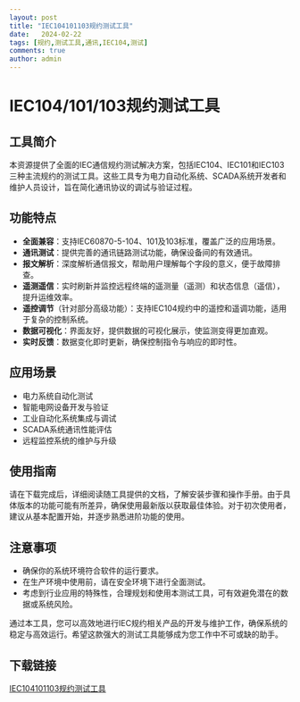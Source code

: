 ```yaml
---
layout: post
title: "IEC104101103规约测试工具"
date:   2024-02-22
tags: [规约,测试工具,通讯,IEC104,测试]
comments: true
author: admin
---
```

# IEC104/101/103规约测试工具

## 工具简介

本资源提供了全面的IEC通信规约测试解决方案，包括IEC104、IEC101和IEC103三种主流规约的测试工具。这些工具专为电力自动化系统、SCADA系统开发者和维护人员设计，旨在简化通讯协议的调试与验证过程。

## 功能特点

- **全面兼容**：支持IEC60870-5-104、101及103标准，覆盖广泛的应用场景。
- **通讯测试**：提供完善的通讯链路测试功能，确保设备间的有效通讯。
- **报文解析**：深度解析通信报文，帮助用户理解每个字段的意义，便于故障排查。
- **遥测遥信**：实时刷新并监控远程终端的遥测量（遥测）和状态信息（遥信），提升运维效率。
- **遥控调节**（针对部分高级功能）：支持IEC104规约中的遥控和遥调功能，适用于复杂的控制系统。
- **数据可视化**：界面友好，提供数据的可视化展示，使监测变得更加直观。
- **实时反馈**：数据变化即时更新，确保控制指令与响应的即时性。

## 应用场景

- 电力系统自动化测试
- 智能电网设备开发与验证
- 工业自动化系统集成与调试
- SCADA系统通讯性能评估
- 远程监控系统的维护与升级

## 使用指南

请在下载完成后，详细阅读随工具提供的文档，了解安装步骤和操作手册。由于具体版本的功能可能有所差异，确保使用最新版以获取最佳体验。对于初次使用者，建议从基本配置开始，并逐步熟悉进阶功能的使用。

## 注意事项

- 确保你的系统环境符合软件的运行要求。
- 在生产环境中使用前，请在安全环境下进行全面测试。
- 考虑到行业应用的特殊性，合理规划和使用本测试工具，可有效避免潜在的数据或系统风险。

通过本工具，您可以高效地进行IEC规约相关产品的开发与维护工作，确保系统的稳定与高效运行。希望这款强大的测试工具能够成为您工作中不可或缺的助手。

## 下载链接

[IEC104101103规约测试工具](https://pan.quark.cn/s/8dc829235534)